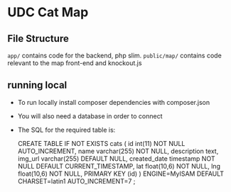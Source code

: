 # UDC Cat Map

## File Structure

`app/` contains code for the backend, php slim.
`public/map/` contains code relevant to the map front-end and knockout.js 

## running local

- To run locally install composer dependencies with composer.json
- You will also need a database in order to connect
- The SQL for the required table is: 

	CREATE TABLE IF NOT EXISTS cats (
	  id int(11) NOT NULL AUTO_INCREMENT,
	  name varchar(255) NOT NULL,
	  description text,
	  img_url varchar(255) DEFAULT NULL,
	  created_date timestamp NOT NULL DEFAULT CURRENT_TIMESTAMP,
	  lat float(10,6) NOT NULL,
	  lng float(10,6) NOT NULL,
	  PRIMARY KEY (id)
	) ENGINE=MyISAM  DEFAULT CHARSET=latin1 AUTO_INCREMENT=7 ;


  


